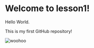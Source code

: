 # Welcome to lesson1!

Hello World.

This is my first GitHub repository!

![woohoo](https://media.giphy.com/media/l2JdTAyoFqDY6nEis/giphy.gif)
